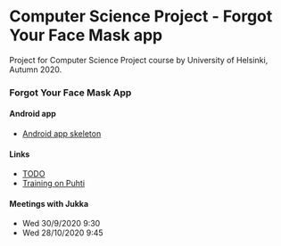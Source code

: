 # Computer Science Project - Forgot Your Face Mask app

Project for Computer Science Project course by University of Helsinki, Autumn 2020.

### Forgot Your Face Mask App

#### Android app

- [Android app skeleton](AndroidApp/)

#### Links

- [TODO](doc/TODO.md)
- [Training on Puhti](csc_puhti_guide.txt)

#### Meetings with Jukka

- Wed 30/9/2020 9:30
- Wed 28/10/2020 9:45

